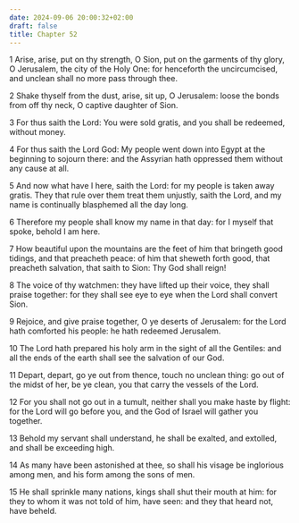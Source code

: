 ```yaml
---
date: 2024-09-06 20:00:32+02:00
draft: false
title: Chapter 52
---
```




1 Arise, arise, put on thy strength, O Sion, put on the garments of thy glory, O Jerusalem, the city of the Holy One: for henceforth the uncircumcised, and unclean shall no more pass through thee.

2 Shake thyself from the dust, arise, sit up, O Jerusalem: loose the bonds from off thy neck, O captive daughter of Sion.

3 For thus saith the Lord: You were sold gratis, and you shall be redeemed, without money.

4 For thus saith the Lord God: My people went down into Egypt at the beginning to sojourn there: and the Assyrian hath oppressed them without any cause at all.

5 And now what have I here, saith the Lord: for my people is taken away gratis. They that rule over them treat them unjustly, saith the Lord, and my name is continually blasphemed all the day long.

6 Therefore my people shall know my name in that day: for I myself that spoke, behold I am here.

7 How beautiful upon the mountains are the feet of him that bringeth good tidings, and that preacheth peace: of him that sheweth forth good, that preacheth salvation, that saith to Sion: Thy God shall reign!

8 The voice of thy watchmen: they have lifted up their voice, they shall praise together: for they shall see eye to eye when the Lord shall convert Sion.

9 Rejoice, and give praise together, O ye deserts of Jerusalem: for the Lord hath comforted his people: he hath redeemed Jerusalem.

10 The Lord hath prepared his holy arm in the sight of all the Gentiles: and all the ends of the earth shall see the salvation of our God.

11 Depart, depart, go ye out from thence, touch no unclean thing: go out of the midst of her, be ye clean, you that carry the vessels of the Lord.

12 For you shall not go out in a tumult, neither shall you make haste by flight: for the Lord will go before you, and the God of Israel will gather you together.

13 Behold my servant shall understand, he shall be exalted, and extolled, and shall be exceeding high.

14 As many have been astonished at thee, so shall his visage be inglorious among men, and his form among the sons of men.

15 He shall sprinkle many nations, kings shall shut their mouth at him: for they to whom it was not told of him, have seen: and they that heard not, have beheld.

